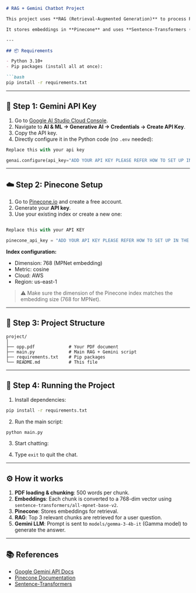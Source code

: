 ````markdown
# RAG + Gemini Chatbot Project

This project uses **RAG (Retrieval-Augmented Generation)** to process PDF documents and generate answers to user questions using **Google Gemini LLM**.  

It stores embeddings in **Pinecone** and uses **Sentence-Transformers (MPNet)** for vector embeddings.

---

## 📦 Requirements

- Python 3.10+  
- Pip packages (install all at once):

```bash
pip install -r requirements.txt
````

---

## 🔑 Step 1: Gemini API Key

1. Go to [Google AI Studio Cloud Console](https://aistudio.google.com/app/apikey).
2. Navigate to **AI & ML → Generative AI → Credentials → Create API Key**.
3. Copy the API key.
4. Directly configure it in the Python code (no `.env` needed):

```python
Replace this with your api key 

genai.configure(api_key="ADD YOUR API KEY PLEASE REFER HOW TO SET UP IN THE README.MD FILE"
```

---

## ☁️ Step 2: Pinecone Setup

1. Go to [Pinecone.io](https://www.pinecone.io/) and create a free account.
2. Generate your **API key**.
3. Use your existing index or create a new one:

```python

Replace this with your API KEY

pinecone_api_key = "ADD YOUR API KEY PLEASE REFER HOW TO SET UP IN THE README.MD FILE"

```

**Index configuration:**

* Dimension: 768 (MPNet embedding)
* Metric: cosine
* Cloud: AWS
* Region: us-east-1

> ⚠️ Make sure the dimension of the Pinecone index matches the embedding size (768 for MPNet).

---

## 📄 Step 3: Project Structure

```
project/
│
├── opp.pdf             # Your PDF document
├── main.py             # Main RAG + Gemini script
├── requirements.txt    # Pip packages
└── README.md           # This file
```

---

## 📝 Step 4: Running the Project

1. Install dependencies:

```bash
pip install -r requirements.txt
```

2. Run the main script:

```bash
python main.py
```

3. Start chatting:

4. Type `exit` to quit the chat.

---

## ⚙️ How it works

1. **PDF loading & chunking**: 500 words per chunk.
2. **Embeddings**: Each chunk is converted to a 768-dim vector using `sentence-transformers/all-mpnet-base-v2`.
3. **Pinecone**: Stores embeddings for retrieval.
4. **RAG**: Top 3 relevant chunks are retrieved for a user question.
5. **Gemini LLM**: Prompt is sent to `models/gemma-3-4b-it` (Gamma model) to generate the answer.


---

## 📚 References

* [Google Gemini API Docs](https://developers.generativeai.google/)
* [Pinecone Documentation](https://docs.pinecone.io/)
* [Sentence-Transformers](https://www.sbert.net/)

```
